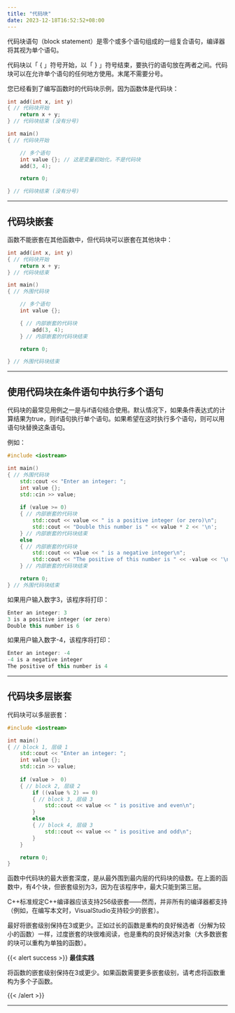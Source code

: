 ```yaml
---
title: "代码块"
date: 2023-12-18T16:52:52+08:00
---
```


代码块语句（block statement）是零个或多个语句组成的一组复合语句，编译器将其视为单个语句。

代码块以「 { 」符号开始，以「 } 」符号结束，要执行的语句放在两者之间。代码块可以在允许单个语句的任何地方使用。末尾不需要分号。

您已经看到了编写函数时的代码块示例，因为函数体是代码块：

```C++
int add(int x, int y)
{ // 代码块开始
    return x + y;
} // 代码块结束 (没有分号)

int main()
{ // 代码块开始

    // 多个语句
    int value {}; // 这是变量初始化，不是代码块
    add(3, 4);

    return 0;

} // 代码块结束 (没有分号)
```

***
## 代码块嵌套

函数不能嵌套在其他函数中，但代码块可以嵌套在其他块中：

```C++
int add(int x, int y)
{ // 代码块开始
    return x + y;
} // 代码块结束 

int main()
{ // 外围代码块

    // 多个语句
    int value {};

    { // 内部嵌套的代码块
        add(3, 4);
    } // 内部嵌套的代码块结束

    return 0;

} // 外围代码块结束
```

***
## 使用代码块在条件语句中执行多个语句

代码块的最常见用例之一是与if语句结合使用。默认情况下，如果条件表达式的计算结果为true，则if语句执行单个语句。如果希望在这时执行多个语句，则可以用语句块替换这条语句。

例如：

```C++
#include <iostream>

int main()
{ // 外围代码块
    std::cout << "Enter an integer: ";
    int value {};
    std::cin >> value;
    
    if (value >= 0)
    { // 内部嵌套的代码块
        std::cout << value << " is a positive integer (or zero)\n";
        std::cout << "Double this number is " << value * 2 << '\n';
    } // 内部嵌套的代码块结束
    else
    { // 内部嵌套的代码块
        std::cout << value << " is a negative integer\n";
        std::cout << "The positive of this number is " << -value << '\n';
    } // 内部嵌套的代码块结束

    return 0;
} // 外围代码块结束
```

如果用户输入数字3，该程序将打印：

```C++
Enter an integer: 3
3 is a positive integer (or zero)
Double this number is 6
```

如果用户输入数字-4，该程序将打印：

```C++
Enter an integer: -4
-4 is a negative integer
The positive of this number is 4
```

***
## 代码块多层嵌套

代码块可以多层嵌套：

```C++
#include <iostream>

int main()
{ // block 1, 层级 1
    std::cout << "Enter an integer: ";
    int value {};
    std::cin >> value;
    
    if (value >  0)
    { // block 2, 层级 2
        if ((value % 2) == 0)
        { // block 3, 层级 3
            std::cout << value << " is positive and even\n";
        }
        else
        { // block 4, 层级 3
            std::cout << value << " is positive and odd\n";
        }
    }

    return 0;
}
```

函数中代码块的最大嵌套深度，是从最外围到最内层的代码块的级数。在上面的函数中，有4个块，但嵌套级别为3，因为在该程序中，最大只能到第三层。

C++标准规定C++编译器应该支持256级嵌套——然而，并非所有的编译器都支持（例如，在编写本文时，VisualStudio支持较少的嵌套）。

最好将嵌套级别保持在3或更少。正如过长的函数是重构的良好候选者（分解为较小的函数）一样，过度嵌套的块很难阅读，也是重构的良好候选对象（大多数嵌套的块可以重构为单独的函数）。

{{< alert success >}}
**最佳实践**

将函数的嵌套级别保持在3或更少。如果函数需要更多嵌套级别，请考虑将函数重构为多个子函数。

{{< /alert >}}

***
